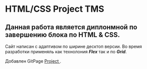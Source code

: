 # HTML/CSS Project TMS

Данная работа является диплонмной по завершению блока по HTML & CSS.
---  
Сайт написан с адаптивом по ширине десктоп версии.
Во время разработки применяль как технолония ***Flex*** так и по ***Grid***.

Добавлен GitPage [Project ](https://andrey-semchenko.github.io/TMS-project-html-css/) .
